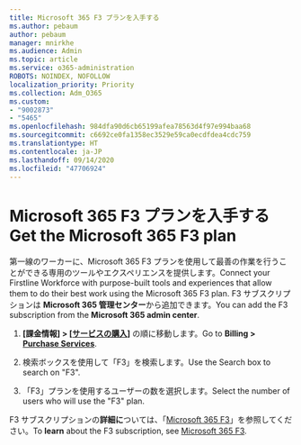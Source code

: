 ```yaml
---
title: Microsoft 365 F3 プランを入手する
ms.author: pebaum
author: pebaum
manager: mnirkhe
ms.audience: Admin
ms.topic: article
ms.service: o365-administration
ROBOTS: NOINDEX, NOFOLLOW
localization_priority: Priority
ms.collection: Adm_O365
ms.custom:
- "9002873"
- "5465"
ms.openlocfilehash: 984dfa90d6cb65199afea78563d4f97e994baa68
ms.sourcegitcommit: c6692ce0fa1358ec3529e59ca0ecdfdea4cdc759
ms.translationtype: HT
ms.contentlocale: ja-JP
ms.lasthandoff: 09/14/2020
ms.locfileid: "47706924"
---
```

# <a name="get-the-microsoft-365-f3-plan"></a><span data-ttu-id="7bd30-102">Microsoft 365 F3 プランを入手する</span><span class="sxs-lookup"><span data-stu-id="7bd30-102">Get the Microsoft 365 F3 plan</span></span>

<span data-ttu-id="7bd30-103">第一線のワーカーに、Microsoft 365 F3 プランを使用して最善の作業を行うことができる専用のツールやエクスペリエンスを提供します。</span><span class="sxs-lookup"><span data-stu-id="7bd30-103">Connect your Firstline Workforce with purpose-built tools and experiences that allow them to do their best work using the Microsoft 365 F3 plan.</span></span> <span data-ttu-id="7bd30-104">F3 サブスクリプションは **Microsoft 365 管理センター**から追加できます。</span><span class="sxs-lookup"><span data-stu-id="7bd30-104">You can add the F3 subscription from the **Microsoft 365 admin center**.</span></span>

1. <span data-ttu-id="7bd30-105">**[課金情報] > [[サービスの購入]](https://go.microsoft.com/fwlink/p/?linkid=868433)** の順に移動します。</span><span class="sxs-lookup"><span data-stu-id="7bd30-105">Go to **Billing > [Purchase Services](https://go.microsoft.com/fwlink/p/?linkid=868433)**.</span></span>

2. <span data-ttu-id="7bd30-106">検索ボックスを使用して「F3」を検索します。</span><span class="sxs-lookup"><span data-stu-id="7bd30-106">Use the Search box to search on "F3".</span></span>

3. <span data-ttu-id="7bd30-107">「F3」プランを使用するユーザーの数を選択します。</span><span class="sxs-lookup"><span data-stu-id="7bd30-107">Select the number of users who will use the "F3" plan.</span></span>

<span data-ttu-id="7bd30-108">F3 サブスクリプションの**詳細に**ついては、「[Microsoft 365 F3](https://www.microsoft.com/microsoft-365/microsoft-365-enterprise-f3?activetab=pivot%3aoverviewtab)」を参照してください。</span><span class="sxs-lookup"><span data-stu-id="7bd30-108">To **learn** about the F3 subscription, see [Microsoft 365 F3](https://www.microsoft.com/microsoft-365/microsoft-365-enterprise-f3?activetab=pivot%3aoverviewtab).</span></span>
